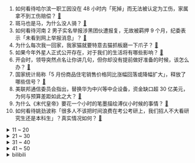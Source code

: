 1. 如何看待哈尔滨一职工因没在 48 小时内「死掉」而无法被认定为工伤，家属拿不到工伤赔偿？ [:link:](https://www.zhihu.com/question/537987005)
2. 斑马也是马，为什么没人骑？ [:link:](https://www.zhihu.com/question/537968843)
3. 如何看待河南 2 男子实名举报涉黑团伙遭报复，无故被羁押 9 个月，纪委表示「未看到网上举报消息」？ [:link:](https://www.zhihu.com/question/537989559)
4. 为什么每次我一回家，我家猫就要特意去猫抓板磨一下爪子？ [:link:](https://www.zhihu.com/question/24632687)
5. 如果今年外星人正式公开存在，对于我们的生活将有哪些影响？ [:link:](https://www.zhihu.com/question/527666789)
6. 开会时，领导突然点名让你讲几句，但你却没有提前做好准备的时候，该怎么办？ [:link:](https://www.zhihu.com/question/454031031)
7. 国家统计局称「5 月份商品住宅销售价格同比涨幅回落或降幅扩大」，释放了哪些信号？ [:link:](https://www.zhihu.com/question/537954118)
8. 美联邦通信委员会指出，替换华为中兴等中企设备，资金缺口超 30 亿美元，为何与预算差距如此之大？ [:link:](https://www.zhihu.com/question/538036952)
9. 为什么《末代皇帝》要花一个小时的笔墨描绘溥仪小时候的事情？ [:link:](https://www.zhihu.com/question/537682251)
10. 如何看待姚劲波称「很多人不该把时间浪费在考公考研上，我们招人不大看研究生还是本科生」？真实情况如何？ [:link:](https://www.zhihu.com/question/537685205)
<details>
<summary>11 ~ 20</summary>

11. 西安病患家属质疑医生吃回扣「两瓶电解质水售价 336 」，医生称治疗规范，电解质水价格为何如此高昂？ [:link:](https://www.zhihu.com/question/537845427)
12. 如何看待财政部原部长楼继伟称「减个税对促消费作用不大，最需帮助月薪不到 5000 不纳税的」？ [:link:](https://www.zhihu.com/question/538002314)
13. 乌克兰总统会见德法意三国领导人，透露出什么信号？有哪些信息值得关注？ [:link:](https://www.zhihu.com/question/538039331)
14. 你有哪些压箱底的做菜小技巧？ [:link:](https://www.zhihu.com/question/526477937)
15. 哪种学习编程的方式更好，系统学习还是边做边学？ [:link:](https://www.zhihu.com/question/21326179)
16. 普通人拿着有充足子弹的手枪多远距离可以打死一只成年棕熊？ [:link:](https://www.zhihu.com/question/358118229)
17. 如何看待大学生跟风似的考公？ [:link:](https://www.zhihu.com/question/526563863)
18. 宝宝快三周岁了，继续吃配方奶好还是换纯牛奶？ [:link:](https://www.zhihu.com/question/445195183)
19. 考上公务员，感觉并不适合自己，我该辞职么？ [:link:](https://www.zhihu.com/question/535953553)
20. 如何看待游戏《最后的生还者》次世代重制版中，角色泰丝对比原版疑似更丑？ [:link:](https://www.zhihu.com/question/537842154)
</details>
<details>
<summary>21 ~ 30</summary>

21. 哪些道理让你忽然间领悟了？ [:link:](https://www.zhihu.com/question/503007851)
22. 胆子小有必要考驾照吗？ [:link:](https://www.zhihu.com/question/537910724)
23. 作为一个普通人，在金融行业和IT行业哪个领域更容易年薪100W+？ [:link:](https://www.zhihu.com/question/266100653)
24. 对志愿填报完全不了解，应该怎么填志愿？ [:link:](https://www.zhihu.com/question/537061245)
25. 孩子上一年级，语文考试成绩仅个位数，带着孩子一起复习，第二天转头就忘，我怎么办？ [:link:](https://www.zhihu.com/question/435661334)
26. 老公为什么每天凌晨五点去钓鱼，有什么讲究吗？ [:link:](https://www.zhihu.com/question/474753426)
27. 你后悔回到县城吗？ [:link:](https://www.zhihu.com/question/312742772)
28. 报告称近九成 00 后毕业生愿意加班，这反映了一种什么趋势？00 后找工作更专注哪些方面？ [:link:](https://www.zhihu.com/question/537991372)
29. 如果我有四个英雄选到必赢，可以有多高成就？ [:link:](https://www.zhihu.com/question/537931557)
30. 什么是无为，无为就是什么事情也不去做吗，怎么样才能达到无为？ [:link:](https://www.zhihu.com/question/350758702)
</details>
<details>
<summary>31 ~ 40</summary>

31. 你在哪一瞬间情绪爆发过？ [:link:](https://www.zhihu.com/question/267660074)
32. 网络主播徐国豪偷逃税被处罚并追缴 1.08 亿元，为何网络主播频频被曝偷逃税？该如何根治？ [:link:](https://www.zhihu.com/question/538038102)
33. 后疫情时代，家居设计会有什么新趋势？ [:link:](https://www.zhihu.com/question/527915818)
34. 什么情况下可以在高速应急车道停车？ [:link:](https://www.zhihu.com/question/37393732)
35. 2022 年来范围最大最强高温来袭，为何 2022 年气温会如此高？是什么原因导致的？ [:link:](https://www.zhihu.com/question/537788739)
36. 如何看待《燃烧吧，天才程序员 2 》里，呼兰和技术专家对于 AI 的讨论？AI的未来是什么样？ [:link:](https://www.zhihu.com/question/537989766)
37. 如何评价古罗斯史中文维基被大规模篡改，捏造史实? [:link:](https://www.zhihu.com/question/537968219)
38. DNA 是否可以存储除了遗传信息以外的复杂信息？目前有哪些技术难点？ [:link:](https://www.zhihu.com/question/532951888)
39. 高考结束之后的暑假并没有电视剧里演的那么充实，我该做点什么有意义的事呢？ [:link:](https://www.zhihu.com/question/538020375)
40. 欧盟称英政府公布修改「北爱协议」立法内容，将「破坏互信，或重启司法程序」，这将会带来哪些影响？ [:link:](https://www.zhihu.com/question/537788786)
</details>
<details>
<summary>41 ~ 50</summary>

41. 家里条件不好，大学怎么办？ [:link:](https://www.zhihu.com/question/537780097)
42. 现在公司的业务都在上云，还要给员工配PC吗？ [:link:](https://www.zhihu.com/question/488431932)
43. 什么是买断制游戏？ [:link:](https://www.zhihu.com/question/537649572)
44. 2022 年国家统一法律职业资格考试将于 6 月 16 日起报名，还有哪些信息值得关注？ [:link:](https://www.zhihu.com/question/535604137)
45. 《梦华录》第 21－22 集拍得怎么样？哪些剧情点值得关注？ [:link:](https://www.zhihu.com/question/538042724)
46. 什么食物能大量补充大脑所需营养，让大脑运行更快，每天精力充沛？ [:link:](https://www.zhihu.com/question/281888002)
47. 如何看待苹果高管称曾在非 M1 iPad 上测试 iPadOS 16「台前调度」，未达到满意要求？ [:link:](https://www.zhihu.com/question/537793389)
48. 6 月 16 日晚甘肃兰州新区化工企业爆炸事故已致 8 人受伤 6 人失联，目前救援情况如何？ [:link:](https://www.zhihu.com/question/538067526)
49. 三星堆 1986 年出土文物找到另一半，顶尊屈身倒立铜人像与鸟脚人像完美拼合，这具有哪些研究价值？ [:link:](https://www.zhihu.com/question/538001792)
50. 广州从化区出现龙卷风，原因是什么，目前情况怎么样？ [:link:](https://www.zhihu.com/question/538045767)
</details><details>
<summary>bilibili</summary>

1. ⚡   梗 王 王 中 王   ⚡ [:link:](//www.bilibili.com/video/BV1zT41157n2)
2. 我收了那么多年的小麦享受享受怎么了！ [:link:](//www.bilibili.com/video/BV1Lv4y1G7S8)
3. 15OOO个泡泡，用针管画了幅梵高的星空图 [:link:](//www.bilibili.com/video/BV1NB4y1S7x4)
4. 爸爸视角告诉你 什么是儿子？ [:link:](//www.bilibili.com/video/BV1Da411L7g7)
5. 当代年轻人的两幅面孔 [:link:](//www.bilibili.com/video/BV11Y4y1W7EJ)
6. 约尔：我只教一次，看好了吉克耶格尔，球是这样投的 ！！ [:link:](//www.bilibili.com/video/BV1jL4y1N7QC)
7. 第一次体验云南烧烤，没想到根本无法对这个老板娘说“不”… [:link:](//www.bilibili.com/video/BV1334y157nL)
8. 韩红现身虚拟乐队音乐MV [:link:](//www.bilibili.com/video/BV1eY4y1G7uS)
9. 真人卡牌特效 大乱斗！ [:link:](//www.bilibili.com/video/BV1eY4y1g7An)
10. 一场跨越百年的对话，我们要结婚啦 [:link:](//www.bilibili.com/video/BV1hY4y1G77G)
<details>
<summary>11 ~ 20</summary>

11. 反整蛊！假装在外面不经意叫女友一声“嫂子”？让她体验彻底社死！用女友的方法整她！ [:link:](//www.bilibili.com/video/BV1pt4y1h7Rp)
12. 皇 帝 蟹 天 花 板 [:link:](//www.bilibili.com/video/BV1nt4y1h7bD)
13. 千万不要随便帮孩子做衣服 [:link:](//www.bilibili.com/video/BV1qr4y1V7RR)
14. 现场见证 "天王山之战" 勇士战胜凯尔特人！夺得NBA总决赛赛点！! [:link:](//www.bilibili.com/video/BV1pZ4y1v7aj)
15. 鸡汤来咯！ [:link:](//www.bilibili.com/video/BV1Ug411X7wp)
16. 久违了！今天给大家表演个大吉他版Bet On Me [:link:](//www.bilibili.com/video/BV1tv4y1g7c3)
17. 【超实用】你的手机号绑定了多少app？30秒快速查询、解绑！ [:link:](//www.bilibili.com/video/BV1Ua411L7J4)
18. 没有谁能比你更合我的拍 [:link:](//www.bilibili.com/video/BV17Y4y1s7u8)
19. 见公公VS见岳父的区别！ [:link:](//www.bilibili.com/video/BV1Fv4y1G7Bq)
20. C4炸弹之天外飞仙！【C4快乐阴人流#29】 [:link:](//www.bilibili.com/video/BV1gS4y1v7YT)
</details>
<details>
<summary>21 ~ 30</summary>

21. 铲屎官炫耀他家狗速度很快...网友：狗？哪有狗？ [:link:](//www.bilibili.com/video/BV123411g7Vv)
22. 第1集：近缘咬着未知客，凝望明眸为相思 [:link:](//www.bilibili.com/video/BV1fr4y137ix)
23. 小动物们，每天都很开心 [:link:](//www.bilibili.com/video/BV1s94y1276T)
24. 【罗翔】令人愤怒的唐山打人案涉及什么犯罪？ [:link:](//www.bilibili.com/video/BV1YA4y1R7RJ)
25. 绝命毒师安陵容 [:link:](//www.bilibili.com/video/BV1fZ4y1q7PA)
26. 专业！接线员3分钟电话救了一条命 [:link:](//www.bilibili.com/video/BV1h3411g7Ab)
27. 非必要，不浪漫 [:link:](//www.bilibili.com/video/BV1T341137iD)
28. 【小峰】原神首位满级脑瘫少年 愿大家都不会困于无风之地 [:link:](//www.bilibili.com/video/BV1Mr4y137Lq)
29. 破解300万点赞的柠檬鸡爪酱汁配方！ [:link:](//www.bilibili.com/video/BV1kY4y1G7aw)
30. 小当家都不敢这么做！！！ [:link:](//www.bilibili.com/video/BV1W94y1y7mj)
</details>
<details>
<summary>31 ~ 40</summary>

31. 如果娱乐圈倒退20年？ [:link:](//www.bilibili.com/video/BV1Qr4y137VG)
32. 在亚马逊雨林抓捕食人鱼！食人鱼真的会吃人吗？ [:link:](//www.bilibili.com/video/BV1iT41157Mc)
33. 读书不知归处，误入书画境中 [:link:](//www.bilibili.com/video/BV1fv4y137X3)
34. 又是母慈子孝的一天 [:link:](//www.bilibili.com/video/BV1ZS4y1i7Nk)
35. 中500万都没有他笑的开心！ [:link:](//www.bilibili.com/video/BV1rY4y137U8)
36. 在印度想家了怎么办？吃点家乡的美食！ [:link:](//www.bilibili.com/video/BV1i3411g7m7)
37. “人间治愈小猫咪” [:link:](//www.bilibili.com/video/BV1WB4y1S765)
38. 【建议改成】爹 地 5 [:link:](//www.bilibili.com/video/BV1SZ4y1q7Mp)
39. （这也能解说？！）史上最干净的3V3篮球对抗！【下半场】 [:link:](//www.bilibili.com/video/BV1ma411L7Ro)
40. 《大学生讽高考生纳谏——大学篇》 [:link:](//www.bilibili.com/video/BV1Ag411R7fg)
</details>
<details>
<summary>41 ~ 50</summary>

41. 探访古巴最贵餐厅！花2月工资吃饭什么体验？只接待外国人？ [:link:](//www.bilibili.com/video/BV1LU4y1X7Jg)
42. 【原神/烟绯】HIP [:link:](//www.bilibili.com/video/BV1dg411Q7uH)
43. 没丸了是吧！？ [:link:](//www.bilibili.com/video/BV1Fg411X7x8)
44. 猎豹捕获小羚羊竟另有所图，结果出人意料 [:link:](//www.bilibili.com/video/BV1z94y117d4)
45. CPU烤肉/显卡铁板烧！124℃高温烹饪干净又卫生，直接做个六菜一汤！【科技达】 [:link:](//www.bilibili.com/video/BV1MB4y1S7fE)
46. “中国天眼”发现地外文明可疑信号 [:link:](//www.bilibili.com/video/BV1zA4y1R7ZP)
47. 《生活不易 小陈总卖艺》 [:link:](//www.bilibili.com/video/BV1yt4y1H7JR)
48. 你这本草纲目有问题啊 [:link:](//www.bilibili.com/video/BV1xT41157bq)
49. 有温度的茶餐厅，来吃饭就是大叔的宝贝蛋！ [:link:](//www.bilibili.com/video/BV1xv4y1G7MS)
50. 人长大了，总是看不见许多东西。 [:link:](//www.bilibili.com/video/BV19Y4y1W73S)
</details>
<details>
<summary>51 ~ 60</summary>

51. 小狐狸生病，抢救无效，去了狐星..... [:link:](//www.bilibili.com/video/BV1bF411F7Wm)
52. 不装了各位 我有团队 [:link:](//www.bilibili.com/video/BV17B4y147Rj)
53. 笑死！百万调音能拯救拿姐的说唱吗？？ [:link:](//www.bilibili.com/video/BV1c94y127Bb)
54. 机场取个超大快递什么体验？未来奥迪终于到国内了！ [:link:](//www.bilibili.com/video/BV1cL4y1K77B)
55. 揭秘网络热门魔术！手不需要触碰，却能隔空开可乐！ [:link:](//www.bilibili.com/video/BV1Fv4y1G7zn)
56. 不管结果如何，我努力过！ [:link:](//www.bilibili.com/video/BV1yr4y13776)
57. 大家切记 东西咱能不买就不买 能白嫖就白嫖 [:link:](//www.bilibili.com/video/BV1bg41197Lo)
58. 《 真 假 毛 毛 子 》 [:link:](//www.bilibili.com/video/BV1Vr4y1G7qT)
59. 【时代少年团】《你要快乐》MV拍摄花絮 [:link:](//www.bilibili.com/video/BV1Qa411L7bW)
60. 骑行新藏线，七十公里来到麻扎兵站，路边废弃房里起锅烧油度过平淡的一天 [:link:](//www.bilibili.com/video/BV1wv4y1G7Sd)
</details>
<details>
<summary>61 ~ 70</summary>

61. 我算出了路飞的手臂极限有多长？b站第一人 [:link:](//www.bilibili.com/video/BV1hL4y1N7Sc)
62. 报告老板！梦华录就该这样拍！！！ [:link:](//www.bilibili.com/video/BV1T341137Jq)
63. 活了11331天的宝宝，生日愿望竟是...... [:link:](//www.bilibili.com/video/BV1B3411g73W)
64. 《鸣潮》技术性测试 | 启程 [:link:](//www.bilibili.com/video/BV1z3411M7Sy)
65. 谈判名场面：赎金要太少了警察不信，要不再加点儿？【阅片无数Ⅱ 48】 [:link:](//www.bilibili.com/video/BV1X94y127ms)
66. 【莓用良品】智能电竞床 爱躺才会赢！ [:link:](//www.bilibili.com/video/BV1vt4y1h7sD)
67. 500年前练出一支现代军队，会打出什么离谱战绩？【毒舌的南瓜】 [:link:](//www.bilibili.com/video/BV1tY4y1G71d)
68. 大家好，我是上坂堇，正式开设B站账号啦！ [:link:](//www.bilibili.com/video/BV18Z4y1v7Pi)
69. 有这技术 跟我去农村劁猪吧 [:link:](//www.bilibili.com/video/BV1XW4y1r7gB)
70. 【于赓哲说历史】古代官妓如何从良，从良后能不能当正妻？官员和官妓私通违法吗？ [:link:](//www.bilibili.com/video/BV1GY411T7ey)
</details>
<details>
<summary>71 ~ 80</summary>

71. 在西北农村考研 [:link:](//www.bilibili.com/video/BV1UA4y1R7vV)
72. 电子厂餐馆  厨子探店¥359 [:link:](//www.bilibili.com/video/BV1nY4y1g75N)
73. 不知道草原上哪只牛掉的骨头  拿回去烤了吧！ [:link:](//www.bilibili.com/video/BV11A4y1R7Gh)
74. 你emo吗 [:link:](//www.bilibili.com/video/BV13v4y1G7Vt)
75. 《明日方舟》EP - 行文之韵 [:link:](//www.bilibili.com/video/BV1Sr4y137rC)
76. 谢谢你，虚空妈咪 [:link:](//www.bilibili.com/video/BV1RF411F7ri)
77. 求求你别卷了！这玩意在校门口卖10元真不贵… [:link:](//www.bilibili.com/video/BV123411M7pf)
78. 学渣的自我修养！画地为牢什么的，常规操作而已 [:link:](//www.bilibili.com/video/BV1o94y1178b)
79. 一个美国人如何走遍长城？【小约翰】 [:link:](//www.bilibili.com/video/BV1cT411573g)
80. 开局：你在搞什么？ 两分钟后：牛！ [:link:](//www.bilibili.com/video/BV18Y4y1G7X9)
</details>
<details>
<summary>81 ~ 90</summary>

81. 【医学奇迹（不是）】关于一年前那个轮椅恶霸W站起来拍正片这回事 [:link:](//www.bilibili.com/video/BV1iY4y1G7cb)
82. 【原创编曲】用725个音符，打一首《霍元甲》 [:link:](//www.bilibili.com/video/BV15B4y147Ec)
83. 老夫子：你才是真正的站撸王 [:link:](//www.bilibili.com/video/BV1hr4y1V7YH)
84. 如何得到边牧的崇拜 [:link:](//www.bilibili.com/video/BV1hA4y1R7Px)
85. 这个夏天，因为有你充满活力！ [:link:](//www.bilibili.com/video/BV1eZ4y1q7LZ)
86. 我只是多看了他一眼，他就拼命追我们，可能是疯了？ [:link:](//www.bilibili.com/video/BV1D3411g7SM)
87. b站粉丝总和快2千万的up主在一起吃饭会是什么场面 [:link:](//www.bilibili.com/video/BV1SY411K7MW)
88. 大义觉迷录：辟谣黑料，雍正为什么要亲自对线？【雍正王朝】 [:link:](//www.bilibili.com/video/BV11A4y1R7Vf)
89. 林小北云顶之弈：冷门T1运营阵容，幻境迭嘉，成型保底前2！云顶S7上分套路阵容教学！巨龙之境！金铲铲巨龙之巢！【100期】 [:link:](//www.bilibili.com/video/BV1kv4y1g79S)
90. 古代银子是怎么找零的？方法不简单，但是却很粗暴！ [:link:](//www.bilibili.com/video/BV19a411L7CD)
</details>
<details>
<summary>91 ~ 100</summary>

91. 有一个表情管理的教导主任是什么体验 [:link:](//www.bilibili.com/video/BV1K94y127E8)
92. 习近平同普京通电话 [:link:](//www.bilibili.com/video/BV1tt4y1h7cQ)
93. 学钢琴1秒 vs 10年 [:link:](//www.bilibili.com/video/BV1N94y127BA)
94. 王老菊教你黑夜打枪 [:link:](//www.bilibili.com/video/BV18t4y1h7Ck)
95. 爱 的 滑 尔 兹 [:link:](//www.bilibili.com/video/BV1cT41157Y4)
96. 《论怎么当一个好爸爸》 [:link:](//www.bilibili.com/video/BV1NY411T7X9)
97. 这才是国服关羽的怒吼，顶级操作燃起来了【高燃集锦65期】 [:link:](//www.bilibili.com/video/BV1TY411u7MK)
98. 温迪生日快乐~！【生日读信】 [:link:](//www.bilibili.com/video/BV1v3411M7K5)
99. 我还是喜欢老板刚开始那桀骜不驯的样子 [:link:](//www.bilibili.com/video/BV1uB4y1S7bP)
100. 这个世界上就没有我卖不出的东西 [:link:](//www.bilibili.com/video/BV1QY4y1G7ei)
</details></details>
